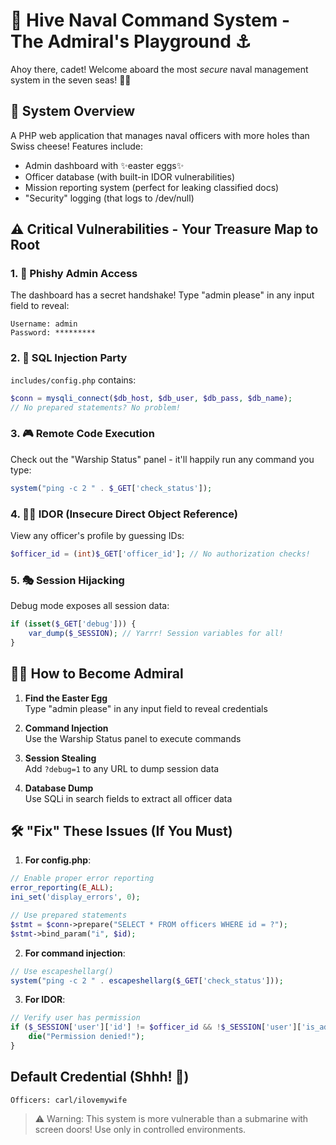 # 🚢 Hive Naval Command System - The Admiral's Playground ⚓

Ahoy there, cadet! Welcome aboard the most *secure* naval management system in the seven seas! 🏴‍☠️

## 🎯 System Overview
A PHP web application that manages naval officers with more holes than Swiss cheese! Features include:
- Admin dashboard with ✨easter eggs✨
- Officer database (with built-in IDOR vulnerabilities)
- Mission reporting system (perfect for leaking classified docs)
- "Security" logging (that logs to /dev/null)

## ⚠️ Critical Vulnerabilities - Your Treasure Map to Root

### 1. 🎣 Phishy Admin Access
The dashboard has a secret handshake! Type "admin please" in any input field to reveal:
```
Username: admin
Password: *********
```

### 2. 💉 SQL Injection Party
`includes/config.php` contains:
```php
$conn = mysqli_connect($db_host, $db_user, $db_pass, $db_name);
// No prepared statements? No problem! 
```

### 3. 🎮 Remote Code Execution
Check out the "Warship Status" panel - it'll happily run any command you type:
```php
system("ping -c 2 " . $_GET['check_status']);
```

### 4. 🕵️‍♂️ IDOR (Insecure Direct Object Reference)
View any officer's profile by guessing IDs:
```php
$officer_id = (int)$_GET['officer_id']; // No authorization checks!
```

### 5. 🎭 Session Hijacking
Debug mode exposes all session data:
```php
if (isset($_GET['debug'])) {
    var_dump($_SESSION); // Yarrr! Session variables for all!
}
```

## 🏴‍☠️ How to Become Admiral

1. **Find the Easter Egg**  
   Type "admin please" in any input field to reveal credentials

2. **Command Injection**  
   Use the Warship Status panel to execute commands

3. **Session Stealing**  
   Add `?debug=1` to any URL to dump session data

4. **Database Dump**  
   Use SQLi in search fields to extract all officer data

## 🛠️ "Fix" These Issues (If You Must)

1. **For config.php**:
```php
// Enable proper error reporting
error_reporting(E_ALL);
ini_set('display_errors', 0);

// Use prepared statements
$stmt = $conn->prepare("SELECT * FROM officers WHERE id = ?");
$stmt->bind_param("i", $id);
```

2. **For command injection**:
```php
// Use escapeshellarg()
system("ping -c 2 " . escapeshellarg($_GET['check_status']));
```

3. **For IDOR**:
```php
// Verify user has permission
if ($_SESSION['user']['id'] != $officer_id && !$_SESSION['user']['is_admin']) {
    die("Permission denied!");
}
```

## Default Credential (Shhh! 🤫)
```
Officers: carl/ilovemywife
```

> ⚠️ Warning: This system is more vulnerable than a submarine with screen doors! Use only in controlled environments.

